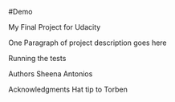 #Demo


My Final Project for Udacity

One Paragraph of project description goes here


Running the tests


Authors
Sheena Antonios

Acknowledgments
Hat tip to Torben